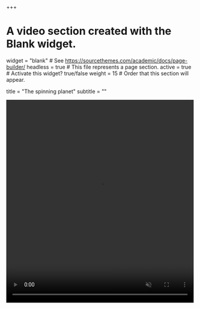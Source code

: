 +++
# A video section created with the Blank widget.

widget = "blank"  # See https://sourcethemes.com/academic/docs/page-builder/
headless = true  # This file represents a page section.
active = true  # Activate this widget? true/false
weight = 15  # Order that this section will appear.

title = "The spinning planet"
subtitle = ""

<div class="row post-image-bg" markdown="0">
    <video width="99%" height="540" autoplay loop muted markdown="0">
        <source src="/static/img/video.mp4" type="video/mp4" markdown="0" >
    </video>
</div>
